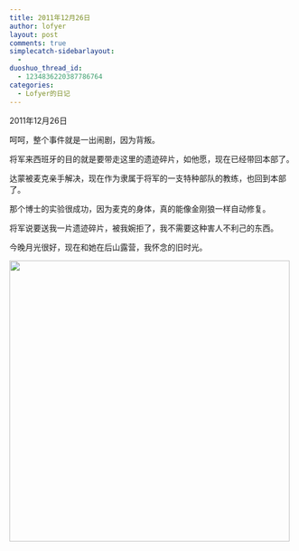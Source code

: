 ```yaml
---
title: 2011年12月26日
author: lofyer
layout: post
comments: true
simplecatch-sidebarlayout:
  - 
duoshuo_thread_id:
  - 1234836220387786764
categories:
  - Lofyer的日记
---
```

2011年12月26日

呵呵，整个事件就是一出闹剧，因为背叛。

将军来西班牙的目的就是要带走这里的遗迹碎片，如他愿，现在已经带回本部了。

达蒙被麦克亲手解决，现在作为隶属于将军的一支特种部队的教练，也回到本部了。

那个博士的实验很成功，因为麦克的身体，真的能像金刚狼一样自动修复。

将军说要送我一片遗迹碎片，被我婉拒了，我不需要这种害人不利己的东西。

今晚月光很好，现在和她在后山露营，我怀念的旧时光。

[<img class="alignnone size-full wp-image-772" title="765" src="http://lofyer.org/wp-content/uploads/2011/12/76511.jpg" alt="" width="496" height="497" />][1]

 [1]: http://lofyer.org/wp-content/uploads/2011/12/76511.jpg